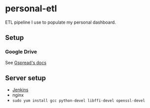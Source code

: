 personal-etl
============

ETL pipeline I use to populate my personal dashboard.

## Setup

### Google Drive

See [Gspread's docs](https://gspread.readthedocs.io/en/latest/oauth2.html)

## Server setup

- [Jenkins](https://wiki.jenkins-ci.org/display/JENKINS/Installing+Jenkins)
- nginx
- `sudo yum install gcc python-devel libffi-devel openssl-devel`
